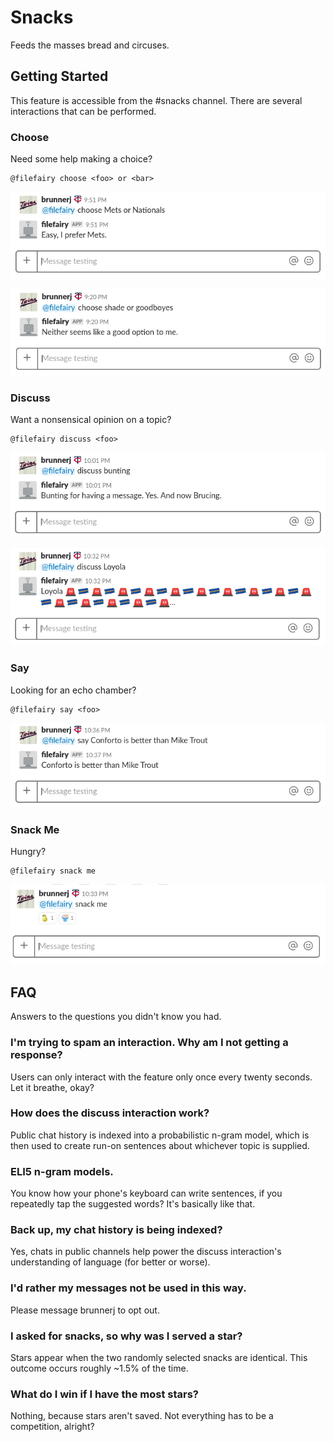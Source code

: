 # Snacks

Feeds the masses bread and circuses.

## Getting Started

This feature is accessible from the #snacks channel. There are several
interactions that can be performed.

### Choose

Need some help making a choice?

```
@filefairy choose <foo> or <bar>
```

![Example](images/choose_mets.png?raw=true)

![Example](images/choose_shade.png?raw=true)

### Discuss

Want a nonsensical opinion on a topic?

```
@filefairy discuss <foo>
```

![Example](images/discuss_bunting.png?raw=true)

![Example](images/discuss_loyola.png?raw=true)

### Say

Looking for an echo chamber?

```
@filefairy say <foo>
```

![Example](images/say.png?raw=true)

### Snack Me

Hungry?

```
@filefairy snack me
```

![Example](images/snack_me.png?raw=true)

## FAQ

Answers to the questions you didn't know you had.

### I'm trying to spam an interaction. Why am I not getting a response?

Users can only interact with the feature only once every twenty seconds. Let it
breathe, okay?

### How does the discuss interaction work?

Public chat history is indexed into a probabilistic n-gram model, which is then 
used to create run-on sentences about whichever topic is supplied.

### ELI5 n-gram models.
You know how your phone's keyboard can write sentences, if you repeatedly tap
the suggested words? It's basically like that.

### Back up, my chat history is being indexed?

Yes, chats in public channels help power the discuss interaction's understanding
of language (for better or worse).

### I'd rather my messages not be used in this way.
Please message brunnerj to opt out.

### I asked for snacks, so why was I served a star?

Stars appear when the two randomly selected snacks are identical. This outcome
occurs roughly ~1.5% of the time.

### What do I win if I have the most stars?

Nothing, because stars aren't saved. Not everything has to be a competition,
alright?
